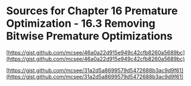 # Sources for Chapter 16 Premature Optimization - 16.3 Removing Bitwise Premature Optimizations


[https://gist.github.com/mcsee/46a0a22d915e949c42cfb8260a5689bc](https://gist.github.com/mcsee/46a0a22d915e949c42cfb8260a5689bc)

[https://gist.github.com/mcsee/31a2d5a8699579d5472688b3ac9d9f61](https://gist.github.com/mcsee/31a2d5a8699579d5472688b3ac9d9f61)